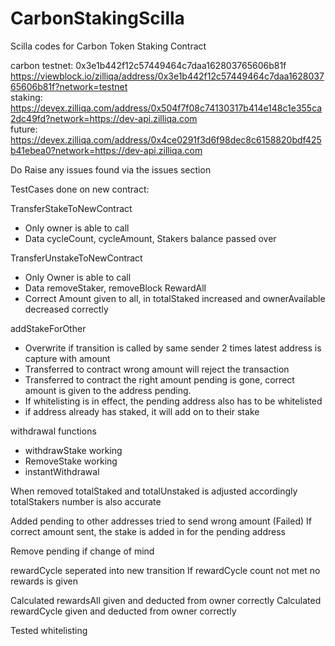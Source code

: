 # CarbonStakingScilla
Scilla codes for Carbon Token Staking Contract


carbon testnet: 0x3e1b442f12c57449464c7daa162803765606b81f
<br>
https://viewblock.io/zilliqa/address/0x3e1b442f12c57449464c7daa162803765606b81f?network=testnet 
<br>
staking: https://devex.zilliqa.com/address/0x504f7f08c74130317b414e148c1e355ca2dc49fd?network=https://dev-api.zilliqa.com
<br>
future: https://devex.zilliqa.com/address/0x4ce0291f3d6f98dec8c6158820bdf425b41ebea0?network=https://dev-api.zilliqa.com

Do Raise any issues found via the issues section

TestCases done on new contract:

TransferStakeToNewContract
- Only owner is able to call
- Data cycleCount, cycleAmount, Stakers balance passed over

TransferUnstakeToNewContract
- Only Owner is able to call
- Data removeStaker, removeBlock
RewardAll
- Correct Amount given to all, in totalStaked increased and ownerAvailable decreased correctly

addStakeForOther
- Overwrite if transition is called by same sender 2 times latest address is capture with amount
- Transferred to contract wrong amount will reject the transaction
- Transferred to contract the right amount pending is gone, correct amount is given to the address pending.
- If whitelisting is in effect, the pending address also has to be whitelisted
- if address already has staked, it will add on to their stake

withdrawal functions
- withdrawStake working
- RemoveStake working
- instantWithdrawal

When removed totalStaked and totalUnstaked is adjusted accordingly
totalStakers number is also accurate

Added pending to other addresses
tried to send wrong amount (Failed)
If correct amount sent, the stake is added in for the pending address



Remove pending if change of mind

rewardCycle seperated into new transition
If rewardCycle count not met no rewards is given


Calculated rewardsAll given and deducted from owner correctly
Calculated rewardCycle given and deducted from owner correctly



Tested whitelisting

